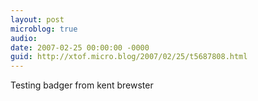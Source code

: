 ```yaml
---
layout: post
microblog: true
audio: 
date: 2007-02-25 00:00:00 -0000
guid: http://xtof.micro.blog/2007/02/25/t5687808.html
---
```

Testing badger from kent brewster
